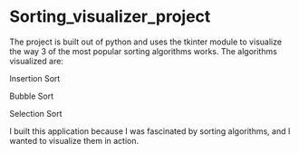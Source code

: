 # Sorting_visualizer_project
The project is built out of python and uses the tkinter module to visualize the way 3 of the most popular sorting algorithms works. The algorithms visualized are:

Insertion Sort

Bubble Sort

Selection Sort
 
I built this application because I was fascinated by sorting algorithms, and I wanted to visualize them in action. 
